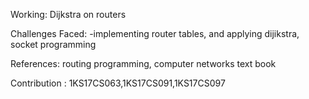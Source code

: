Working: Dijkstra on routers

Challenges Faced: -implementing router tables, and applying dijikstra, socket programming

References: routing programming, computer networks text book

Contribution : 1KS17CS063,1KS17CS091,1KS17CS097

